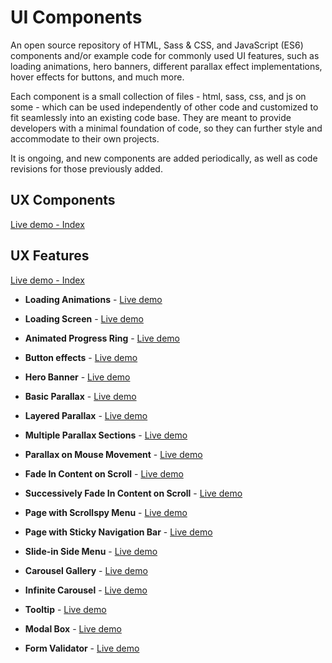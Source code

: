 # UI Components

An open source repository of HTML, Sass & CSS, and JavaScript (ES6) components and/or example code for commonly used UI features, such as loading animations, hero banners, different parallax effect implementations, hover effects for buttons, and much more. 

Each component is a small collection of files - html, sass, css, and js on some - which can be used independently of other code and customized to fit seamlessly into an existing code base. They are meant to provide developers with a minimal foundation of code, so they can further style and accommodate to their own projects.

It is ongoing, and new components are added periodically, as well as code revisions for those previously added.

## UX Components
[Live demo - Index](http://ui.maurojflores.com/ui-components/)

## UX Features

[Live demo - Index](http://ui.maurojflores.com/ui-features/)

* **Loading Animations** - [Live demo](http://ui.maurojflores.com/ui-features/loading-animations/loading-animations.html)
* **Loading Screen** - [Live demo](http://ui.maurojflores.com/ui-features/loading-screen/loading-screen.html)

* **Animated Progress Ring** - [Live demo](http://ui.maurojflores.com/ui-features/progress-ring/progress-ring.html)

* **Button effects** - [Live demo](http://ui.maurojflores.com/ui-features/button-effects/button-effects.html)

* **Hero Banner** - [Live demo](http://ui.maurojflores.com/ui-features/banner/banner.html)

* **Basic Parallax** - [Live demo](http://ui.maurojflores.com/ui-features/basic-plx/basic-plx.html)
* **Layered Parallax** - [Live demo](http://ui.maurojflores.com/ui-features/layered-plx/layered-plx.html)
* **Multiple Parallax Sections** - [Live demo](http://ui.maurojflores.com/ui-features/multiple-plx/multiple-plx.html)
* **Parallax on Mouse Movement** - [Live demo](http://ui.maurojflores.com/ui-features/hover-plx/hover-plx.html)

* **Fade In Content on Scroll** - [Live demo](http://ui.maurojflores.com/ui-features/fade-in-onscroll/fade-in-onscroll.html)
* **Successively Fade In Content on Scroll** - [Live demo](http://ui.maurojflores.com/ui-features/fade-in-onscroll-multiple/fade-in-onscroll-multiple.html)

* **Page with Scrollspy Menu** - [Live demo](http://ui.maurojflores.com/ui-features/scrollspy/scrollspy.html)

* **Page with Sticky Navigation Bar** - [Live demo](http://ui.maurojflores.com/ui-features/sticky-nav/sticky-nav.html)

* **Slide-in Side Menu** - [Live demo](http://ui.maurojflores.com/ui-features/side-menu/side-menu.html)

* **Carousel Gallery** - [Live demo](http://ui.maurojflores.com/ui-features/carousel-gallery/carousel-gallery.html)
* **Infinite Carousel** - [Live demo](http://ui.maurojflores.com/ui-features/infinite-carousel/infinite-carousel.html)

* **Tooltip** - [Live demo](http://ui.maurojflores.com/ui-features/tool-tips/tool-tips.html)

* **Modal Box** - [Live demo](http://ui.maurojflores.com/ui-features/modal-box/modal-box.html)

* **Form Validator** - [Live demo](http://ui.maurojflores.com/ui-features/form-validator/form-validator.html)

